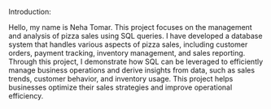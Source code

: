 Introduction:

Hello, my name is Neha Tomar. This project focuses on the management and analysis of pizza sales using SQL queries.
I have developed a database system that handles various aspects of pizza sales, including customer orders, payment tracking,
inventory management, and sales reporting. Through this project, I demonstrate how SQL can be leveraged to efficiently manage business
operations and derive insights from data, such as sales trends, customer behavior, and inventory usage. This project helps businesses
optimize their sales strategies and improve operational efficiency.


